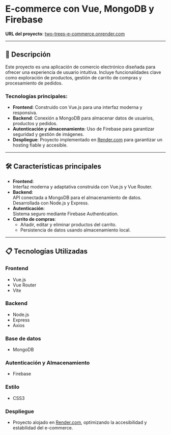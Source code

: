 # E-commerce con Vue, MongoDB y Firebase

**URL del proyecto**: [two-trees-e-commerce.onrender.com](https://two-trees-e-commerce.onrender.com)

---

## 📖 Descripción
Este proyecto es una aplicación de comercio electrónico diseñada para ofrecer una experiencia de usuario intuitiva. Incluye funcionalidades clave como exploración de productos, gestión de carrito de compras y procesamiento de pedidos.  

### Tecnologías principales:
- **Frontend**: Construido con Vue.js para una interfaz moderna y responsiva.
- **Backend**: Conexión a MongoDB para almacenar datos de usuarios, productos y pedidos.
- **Autenticación y almacenamiento**: Uso de Firebase para garantizar seguridad y gestión de imágenes.
- **Despliegue**: Proyecto implementado en [Render.com](https://render.com) para garantizar un hosting fiable y accesible.

---

## 🛠️ Características principales
- **Frontend**:  
  Interfaz moderna y adaptativa construida con Vue.js y Vue Router.  
- **Backend**:  
  API conectada a MongoDB para el almacenamiento de datos. Desarrollada con Node.js y Express.  
- **Autenticación**:  
  Sistema seguro mediante Firebase Authentication.  
- **Carrito de compras**:  
  - Añadir, editar y eliminar productos del carrito.  
  - Persistencia de datos usando almacenamiento local.

---

## 📋 Tecnologías Utilizadas

### **Frontend**
- Vue.js  
- Vue Router  
- Vite  

### **Backend**
- Node.js  
- Express  
- Axios  

### **Base de datos**
- MongoDB  

### **Autenticación y Almacenamiento**
- Firebase  

### **Estilo**
- CSS3  

### **Despliegue**
- Proyecto alojado en [Render.com](https://render.com), optimizando la accesibilidad y estabilidad del e-commerce.
